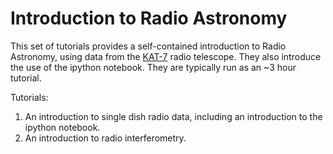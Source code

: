 Introduction to Radio Astronomy
===============================

This set of tutorials provides a self-contained introduction to Radio
Astronomy, using data from the [KAT-7](https://sites.google.com/a/ska.ac.za/public/kat-7) radio telescope.
They also introduce the use of the ipython notebook.
They are typically run as an ~3 hour tutorial.

Tutorials:

1. An introduction to single dish radio data, including an introduction to the ipython notebook.
2. An introduction to radio interferometry.

